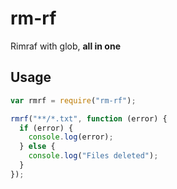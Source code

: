 # rm-rf

Rimraf with glob, **all in one**

## Usage

```javascript
var rmrf = require("rm-rf");

rmrf("**/*.txt", function (error) {
  if (error) {
    console.log(error);
  } else {
    console.log("Files deleted");
  }
});
```
